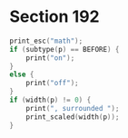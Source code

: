 # Section 192

```c << Display math node |p| >>=
print_esc("math");
if (subtype(p) == BEFORE) {
    print("on");
}
else {
    print("off");
}
if (width(p) != 0) {
    print(", surrounded ");
    print_scaled(width(p));
}
```
